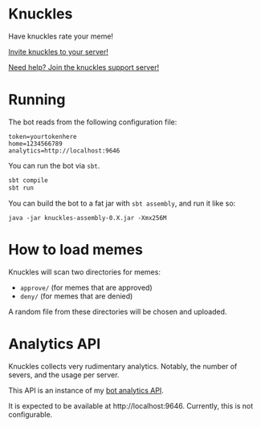 # Knuckles

Have knuckles rate your meme!

[Invite knuckles to your server!](https://discord.com/api/oauth2/authorize?client_id=712487801463242812&permissions=34816&scope=bot%20applications.commands)

[Need help? Join the knuckles support server!](https://discord.gg/3Scnd3GvCn)

# Running

The bot reads from the following configuration file:

```
token=yourtokenhere
home=1234566789
analytics=http://localhost:9646
```

You can run the bot via `sbt`.

```bash
sbt compile
sbt run
```

You can build the bot to a fat jar with `sbt assembly`, and run it like so:

`java -jar knuckles-assembly-0.X.jar -Xmx256M`

# How to load memes

Knuckles will scan two directories for memes:

- `approve/` (for memes that are approved)
- `deny/`  (for memes that are denied)

A random file from these directories will be chosen and uploaded.

# Analytics API

Knuckles collects very rudimentary analytics. Notably, the number of severs, and the usage per server.

This API is an instance of my [bot analytics API](https://github.com/Brod8362/bot-analytics).

It is expected to be available at http://localhost:9646. Currently, this is not configurable.